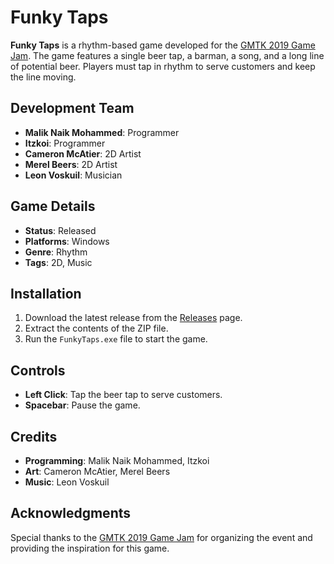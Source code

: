 # Funky Taps

**Funky Taps** is a rhythm-based game developed for the [GMTK 2019 Game Jam](https://itch.io/jam/gmtk-2019). The game features a single beer tap, a barman, a song, and a long line of potential beer. Players must tap in rhythm to serve customers and keep the line moving.

## Development Team

- **Malik Naik Mohammed**: Programmer
- **Itzkoi**: Programmer
- **Cameron McAtier**: 2D Artist
- **Merel Beers**: 2D Artist
- **Leon Voskuil**: Musician

## Game Details

- **Status**: Released
- **Platforms**: Windows
- **Genre**: Rhythm
- **Tags**: 2D, Music

## Installation

1. Download the latest release from the [Releases](https://github.com/maliknaik16/GMTK-2019-Project/releases) page.
2. Extract the contents of the ZIP file.
3. Run the `FunkyTaps.exe` file to start the game.

## Controls

- **Left Click**: Tap the beer tap to serve customers.
- **Spacebar**: Pause the game.

## Credits

- **Programming**: Malik Naik Mohammed, Itzkoi
- **Art**: Cameron McAtier, Merel Beers
- **Music**: Leon Voskuil

## Acknowledgments

Special thanks to the [GMTK 2019 Game Jam](https://itch.io/jam/gmtk-2019) for organizing the event and providing the inspiration for this game.
